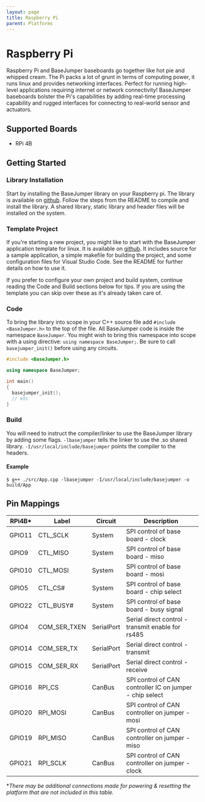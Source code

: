```yaml
---
layout: page
title: Raspberry Pi
parent: Platforms
---
```


# Raspberry Pi
Raspberry Pi and BaseJumper baseboards go together like hot pie and whipped cream. The Pi packs a lot of grunt in terms of computing power, it runs linux and provides networking interfaces. Perfect for running high-level applications requiring internet or network connectivity! BaseJumper baseboards bolster the Pi's capabilities by adding real-time processing capability and rugged interfaces for connecting to real-world sensor and actuators.

## Supported Boards
* RPi 4B

## Getting Started

### Library Installation
Start by installing the BaseJumper library on your Raspberry pi. The library is available on [github](https://github.com/base-jumper/Platform_RPi). Follow the steps from the README to compile and install the library. A shared library, static library and header files will be installed on the system.

### Template Project
If you're starting a new project, you might like to start with the BaseJumper application template for linux. It is available on [github](https://github.com/base-jumper/linux-template-cxx). It includes source for a sample application, a simple makefile for building the project, and some configuration files for Visual Studio Code. See the README for further details on how to use it.  

If you prefer to configure your own project and build system, continue reading the Code and Build sections below for tips. If you are using the template you can skip over these as it's already taken care of.

### Code
To bring the library into scope in your C++ source file add `#include <BaseJumper.h>` to the top of the file. All BaseJumper code is inside the namespace `BaseJumper`. You might wish to bring this namespace into scope with a using directive: `using namespace BaseJumper;`. Be sure to call `basejumper_init()` before using any circuits.
``` cpp
#include <BaseJumper.h>

using namespace BaseJumper;

int main() 
{  
  basejumper_init();
  // etc  
}
```

### Build
You will need to instruct the compiler/linker to use the BaseJumper library by adding some flags. `-lbasejumper` tells the linker to use the .so shared library.
`-I/usr/local/include/basejumper` points the compiler to the headers.  
#### Example
``` console
$ g++ ./src/App.cpp -lbasejumper -I/usr/local/include/basejumper -o build/App
```




## Pin Mappings

| RPi4B* | Label    | Circuit | Description | 
| ---    | ---      | ---     | ---         |
| GPIO11 | CTL_SCLK | System  | SPI control of base board - clock |
| GPIO9  | CTL_MISO | System  | SPI control of base board - miso |
| GPIO10 | CTL_MOSI | System  | SPI control of base board - mosi |
| GPIO5  | CTL_CS#  | System  | SPI control of base board - chip select |
| GPIO22 | CTL_BUSY# | System | SPI control of base board - busy signal |
| GPIO4  | COM_SER_TXEN | SerialPort | Serial direct control - transmit enable for rs485 |
| GPIO14 | COM_SER_TX | SerialPort | Serial direct control - transmit | 
| GPIO15 | COM_SER_RX | SerialPort | Serial direct control - receive | 
| GPIO16 | RPI_CS | CanBus | SPI control of CAN controller IC on jumper - chip select |
| GPIO20 | RPI_MOSI | CanBus | SPI control of CAN controller on jumper - mosi |
| GPIO19 | RPI_MISO | CanBus | SPI control of CAN controller on jumper - miso |
| GPIO21 | RPI_SCLK | CanBus | SPI control of CAN controller on jumper - clock | 

**There may be additional connections made for powering & resetting the platform that are not included in this table.*  
